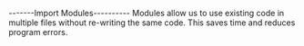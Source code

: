 -------Import Modules----------
Modules allow us to use existing code in multiple files without re-writing
the same code. This saves time and reduces program errors.